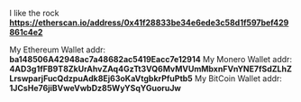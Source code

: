 I like the rock **https://etherscan.io/address/0x41f28833be34e6ede3c58d1f597bef429861c4e2**

My Ethereum Wallet addr: **ba148506A42948ac7a48682ac5419Eacc7e12914**
My Monero Wallet addr: **4AD3g1fFB9T8ZkUrAhvZAq4GzTt3VQ6MvMVUmMbxnFVnYNE7fSdZLhZLrswparjFucQdzpuAdk8Ej63oKaVtgbkrPfuPtb5**
My BitCoin Wallet addr: **1JCsHe76jiBVweVwbDz85WyYSqYGuoruJw**
